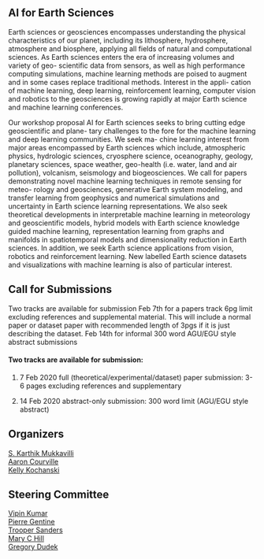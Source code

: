 ## AI for Earth Sciences

Earth sciences or geosciences encompasses understanding the physical characteristics of our planet, including its lithosphere, hydrosphere, atmosphere and biosphere, applying all fields of natural and computational sciences. As Earth sciences enters the era of increasing volumes and variety of geo- scientific data from sensors, as well as high performance computing simulations, machine learning methods are poised to augment and in some cases replace traditional methods. Interest in the appli- cation of machine learning, deep learning, reinforcement learning, computer vision and robotics to the geosciences is growing rapidly at major Earth science and machine learning conferences.

Our workshop proposal AI for Earth sciences seeks to bring cutting edge geoscientific and plane- tary challenges to the fore for the machine learning and deep learning communities. We seek ma- chine learning interest from major areas encompassed by Earth sciences which include, atmospheric physics, hydrologic sciences, cryosphere science, oceanography, geology, planetary sciences, space weather, geo-health (i.e. water, land and air pollution), volcanism, seismology and biogeosciences. We call for papers demonstrating novel machine learning techniques in remote sensing for meteo- rology and geosciences, generative Earth system modeling, and transfer learning from geophysics and numerical simulations and uncertainty in Earth science learning representations. We also seek theoretical developments in interpretable machine learning in meteorology and geoscientific models, hybrid models with Earth science knowledge guided machine learning, representation learning from graphs and manifolds in spatiotemporal models and dimensionality reduction in Earth sciences. In addition, we seek Earth science applications from vision, robotics and reinforcement learning. New labelled Earth science datasets and visualizations with machine learning is also of particular interest.

## Call for Submissions

Two tracks are available for submission
Feb 7th for a papers track 6pg limit excluding references and supplemental material. This will include a normal paper or dataset paper with recommended length of 3pgs if it is just describing the dataset. Feb 14th for informal 300 word AGU/EGU style abstract submissions

#### Two tracks are available for submission:

1) 7 Feb 2020 full (theoretical/experimental/dataset) paper submission: 3-6 pages excluding references and supplementary

2) 14 Feb 2020 abstract-only submission: 300 word limit (AGU/EGU style abstract)

## Organizers

[S. Karthik Mukkavilli]()  
[Aaron Courville]()  
[Kelly Kochanski]()  

## Steering Committee

[Vipin Kumar]()  
[Pierre Gentine]()  
[Trooper Sanders]()  
[Mary C Hill]()  
[Gregory Dudek]()  
